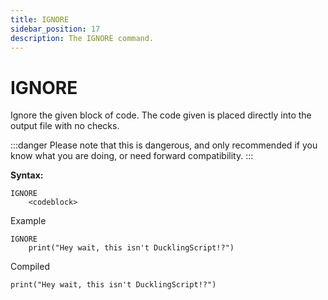 ```yaml
---
title: IGNORE
sidebar_position: 17
description: The IGNORE command.
---
```


# IGNORE
Ignore the given block of code. The code given is placed directly
into the output file with no checks.

:::danger
Please note that this is dangerous, and only recommended if you know what you are doing, or need forward compatibility.
:::

**Syntax:**
```
IGNORE
    <codeblock>
```

Example
```
IGNORE
    print("Hey wait, this isn't DucklingScript!?")
```

Compiled
```
print("Hey wait, this isn't DucklingScript!?")
```